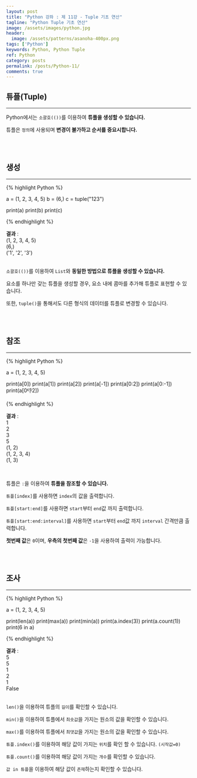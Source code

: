 ```yaml
---
layout: post
title: "Python 강좌 : 제 11강 - Tuple 기초 연산"
tagline: "Python Tuple 기초 연산"
image: /assets/images/python.jpg
header:
  image: /assets/patterns/asanoha-400px.png
tags: ['Python']
keywords: Python, Python Tuple
ref: Python
category: posts
permalink: /posts/Python-11/
comments: true
---
```


## 튜플(Tuple) ##
----------

Python에서는 `소괄호(())`를 이용하여 **튜플을 생성할 수 있습니다.**

튜플은 `정의`에 사용되며 **변경이 불가하고 순서를 중요시합니다.**

<br>
<br>

## 생성 ##
----------

{% highlight Python %}

a = (1, 2, 3, 4, 5)
b = (6,)
c = tuple("123")

print(a)
print(b)
print(c)

{% endhighlight %}

**결과**
:    
(1, 2, 3, 4, 5)<br>
(6,)<br>
('1', '2', '3')<br>
<br>

`소괄호(())`를 이용하여 `List`와 **동일한 방법으로 튜플을 생성할 수 있습니다.**

요소를 하나만 갖는 튜플을 생성할 경우, 요소 내에 콤마를 추가해 튜플로 표현할 수 있습니다.

또한, `tuple()`을 통해서도 다른 형식의 데이터를 튜플로 변경할 수 있습니다.

<br>
<br>

## 참조 ##
----------

{% highlight Python %}

a = (1, 2, 3, 4, 5)

print(a[0])
print(a[1])
print(a[2])
print(a[-1])
print(a[0:2])
print(a[0:-1])
print(a[0:-1:2])

{% endhighlight %}

**결과**
:    
1<br>
2<br>
3<br>
5<br>
(1, 2)<br>
(1, 2, 3, 4)<br>
(1, 3)

<br>

튜플은 `:`을 이용하여 **튜플을 참조할 수 있습니다.**

`튜플[index]`를 사용하면 `index`의 값을 출력합니다.

`튜플[start:end]`를 사용하면 `start`부터 `end`값 까지 출력합니다.

`튜플[start:end:interval]`를 사용하면 `start`부터 `end`값 까지 `interval` 간격만큼 출력합니다.

**첫번째 값**은 `0`이며, **우측의 첫번째 값**은 `-1`을 사용하여 출력이 가능합니다.

<br>
<br>

## 조사 ##
----------

{% highlight Python %}

a = (1, 2, 3, 4, 5)

print(len(a))
print(max(a))
print(min(a))
print(a.index(3))
print(a.count(1))
print(6 in a)

{% endhighlight %}

**결과**
:    
5<br>
5<br>
1<br>
2<br>
1<br>
False<br>
<br>

`len()`을 이용하여 튜플의 `길이`를 확인할 수 있습니다.

`min()`을 이용하여 튜플에서 `최솟값`을 가지는 원소의 값을 확인할 수 있습니다.

`max()`를 이용하여 튜플에서 `최댓값`을 가지는 원소의 값을 확인할 수 있습니다.

`튜플.index()`를 이용하여 해당 값이 가지는 `위치`를 확인 할 수 있습니다. `(시작값=0)`

`튜플.count()`를 이용하여 해당 값이 가지는 `개수`를 확인할 수 있습니다.

`값 in 튜플`을 이용하여 해당 값이 `존재`하는지 확인할 수 있습니다.